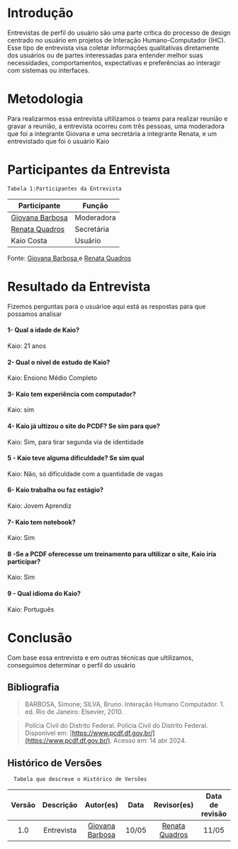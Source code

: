 # Introdução
Entrevistas de perfil do usuário são uma parte crítica do processo de design centrado no usuário em projetos de Interação Humano-Computador (IHC). Esse tipo de entrevista visa coletar informações qualitativas diretamente dos usuários ou de partes interessadas para entender melhor suas necessidades, comportamentos, expectativas e preferências ao interagir com sistemas ou interfaces.

# Metodologia 
Para realizarmos essa entrevista ultilizamos o teams para realizar reunião e gravar a reunião, a entrevista ocorreu com três pessoas, uma moderadora que foi a integrante Giovana e uma secretária a integrante Renata, e um entrevistado que foi o usuário Kaio

# Participantes da Entrevista

    Tabela 1:Participantes da Entrevista

| Participante | Função | 
|--------------|--------------|
|[Giovana Barbosa ](https://github.com/gio221) |Moderadora|
|[Renata Quadros](https://github.com/Renatinha28)|Secretária|
|Kaio Costa|Usuário|

Fonte: [Giovana Barbosa ](https://github.com/gio221) e [Renata Quadros](https://github.com/Renatinha28)

# Resultado da Entrevista

Fizemos perguntas para o usuárioe aqui está as respostas para que possamos analisar

#### 1- Qual a idade de Kaio?
 Kaio: 21 anos 

#### 2- Qual o nivel de estudo de Kaio?
 Kaio: Ensiono Médio Completo 

#### 3- Kaio tem experiência com computador?
 Kaio: sim

#### 4- Kaio já ultizou o site do PCDF? Se sim para que?
 Kaio: Sim, para tirar segunda via de identidade

#### 5 - Kaio teve alguma dificuldade? Se sim qual
Kaio: Não, só dificuldade com a quantidade de vagas 

#### 6- Kaio trabalha ou faz estágio?
Kaio: Jovem Aprendiz

#### 7- Kaio tem notebook?
Kaio: Sim 

#### 8 -Se a PCDF oferecesse um treinamento para ultilizar o site, Kaio iria participar?
Kaio: Sim

#### 9 - Qual idioma do Kaio?
Kaio: Português




# Conclusão
Com base essa entrevista e em outras técnicas que ultilizamos, conseguimos determinar o perfil do usuário

## Bibliografia 
> BARBOSA, Simone; SILVA, Bruno. Interação Humano Computador. 1. ed. Rio de Janeiro: Elsevier, 2010.

> Polícia Civil do Distrito Federal. Polícia Civil do Distrito Federal. Disponível em: [https://www.pcdf.df.gov.br/](https://www.pcdf.df.gov.br/). Acesso em: 14 abr 2024.

## **Histórico de Versões**
      Tabela que descreve o Histórico de Versões
| Versão |          Descrição              |     Autor(es)      |      Data      |   Revisor(es)     |    Data de revisão    |  
|:------:|:-------------------------------:|:--------------:|:--------------:|:-------------:|:---------------------:|
| 1.0 | Entrevista | [Giovana Barbosa ](https://github.com/gio221) |10/05|  [Renata Quadros](https://github.com/Renatinha28)  |11/05|
